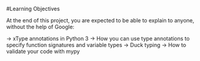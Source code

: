 #Learning Objectives

At the end of this project, you are expected to be able to explain to anyone, without the help of Google:

-> xType annotations in Python 3
-> How you can use type annotations to specify function signatures and variable types
-> Duck typing
-> How to validate your code with mypy
